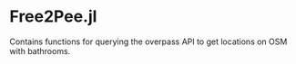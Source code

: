 # Free2Pee.jl

Contains functions for querying the overpass API to get locations on OSM with bathrooms.
